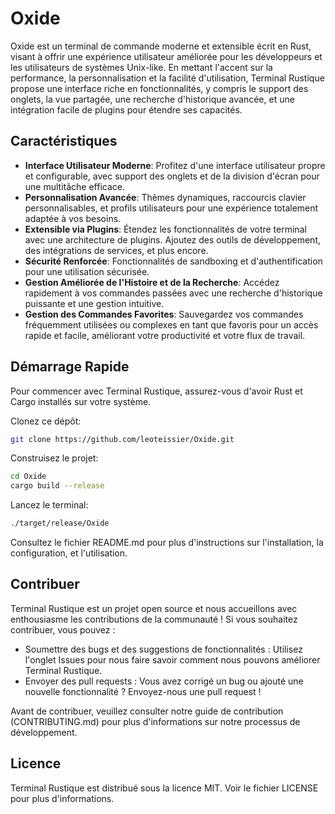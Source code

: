 # Oxide

Oxide est un terminal de commande moderne et extensible écrit en Rust, visant à offrir une expérience utilisateur améliorée pour les développeurs et les utilisateurs de systèmes Unix-like. En mettant l'accent sur la performance, la personnalisation et la facilité d'utilisation, Terminal Rustique propose une interface riche en fonctionnalités, y compris le support des onglets, la vue partagée, une recherche d'historique avancée, et une intégration facile de plugins pour étendre ses capacités.

## Caractéristiques

- **Interface Utilisateur Moderne**: Profitez d'une interface utilisateur propre et configurable, avec support des onglets et de la division d'écran pour une multitâche efficace.
- **Personnalisation Avancée**: Thèmes dynamiques, raccourcis clavier personnalisables, et profils utilisateurs pour une expérience totalement adaptée à vos besoins.
- **Extensible via Plugins**: Étendez les fonctionnalités de votre terminal avec une architecture de plugins. Ajoutez des outils de développement, des intégrations de services, et plus encore.
- **Sécurité Renforcée**: Fonctionnalités de sandboxing et d'authentification pour une utilisation sécurisée.
- **Gestion Améliorée de l'Histoire et de la Recherche**: Accédez rapidement à vos commandes passées avec une recherche d'historique puissante et une gestion intuitive.
- **Gestion des Commandes Favorites**: Sauvegardez vos commandes fréquemment utilisées ou complexes en tant que favoris pour un accès rapide et facile, améliorant votre productivité et votre flux de travail.

## Démarrage Rapide

Pour commencer avec Terminal Rustique, assurez-vous d'avoir Rust et Cargo installés sur votre système.

Clonez ce dépôt:
```bash
git clone https://github.com/leoteissier/Oxide.git
```
Construisez le projet:
```bash
cd Oxide
cargo build --release
```
Lancez le terminal:
```bash
./target/release/Oxide
```

Consultez le fichier README.md pour plus d'instructions sur l'installation, la configuration, et l'utilisation.

## Contribuer
Terminal Rustique est un projet open source et nous accueillons avec enthousiasme les contributions de la communauté ! Si vous souhaitez contribuer, vous pouvez :

* Soumettre des bugs et des suggestions de fonctionnalités : Utilisez l'onglet Issues pour nous faire savoir comment nous pouvons améliorer Terminal Rustique.
* Envoyer des pull requests : Vous avez corrigé un bug ou ajouté une nouvelle fonctionnalité ? Envoyez-nous une pull request !

Avant de contribuer, veuillez consulter notre guide de contribution (CONTRIBUTING.md) pour plus d'informations sur notre processus de développement.

## Licence
Terminal Rustique est distribué sous la licence MIT. Voir le fichier LICENSE pour plus d'informations.

